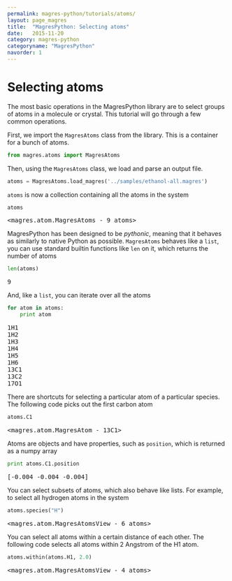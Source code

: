 ```yaml
---
permalink: magres-python/tutorials/atoms/
layout: page_magres
title:  "MagresPython: Selecting atoms"
date:   2015-11-20
category: magres-python
categoryname: "MagresPython"
navorder: 1
---
```


Selecting atoms
===============

The most basic operations in the MagresPython library are to select groups of
atoms in a molecule or crystal. This tutorial will go through a few common
operations.

First, we import the `MagresAtoms` class from the library. This is a container
for a bunch of atoms.


```python
from magres.atoms import MagresAtoms
```

Then, using the `MagresAtoms` class, we load and parse an output file.


```python
atoms = MagresAtoms.load_magres('../samples/ethanol-all.magres')
```

`atoms` is now a collection containing all the atoms in the system


```python
atoms
```

<div class='stream'>
<pre>&lt;magres.atom.MagresAtoms - 9 atoms&gt;</pre>
</div>

MagresPython has been designed to be _pythonic_, meaning that it behaves as
similarly to native Python as possible. `MagresAtoms` behaves like a `list`, you
can use standard builtin functions like `len` on it, which returns the number of
atoms


```python
len(atoms)
```

<div class='stream'>
<pre>9</pre>
</div>

And, like a `list`, you can iterate over all the atoms


```python
for atom in atoms:
    print atom
```

<div class='stream'>
<pre>1H1
1H2
1H3
1H4
1H5
1H6
13C1
13C2
17O1
</pre>
</div>

There are shortcuts for selecting a particular atom of a particular species. The
following code picks out the first carbon atom


```python
atoms.C1
```

<div class='stream'>
<pre>&lt;magres.atom.MagresAtom - 13C1&gt;</pre>
</div>

Atoms are objects and have properties, such as `position`, which is returned as
a numpy array


```python
print atoms.C1.position
```

<div class='stream'>
<pre>[-0.004 -0.004 -0.004]
</pre>
</div>

You can select subsets of atoms, which also behave like lists. For example, to
select all hydrogen atoms in the system


```python
atoms.species("H")
```

<div class='stream'>
<pre>&lt;magres.atom.MagresAtomsView - 6 atoms&gt;</pre>
</div>

You can select all atoms within a certain distance of each other. The following
code selects all atoms within 2 Angstrom of the H1 atom.


```python
atoms.within(atoms.H1, 2.0)
```

<div class='stream'>
<pre>&lt;magres.atom.MagresAtomsView - 4 atoms&gt;</pre>
</div>
